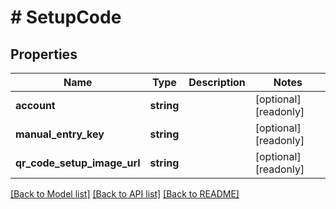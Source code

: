 # # SetupCode

## Properties

Name | Type | Description | Notes
------------ | ------------- | ------------- | -------------
**account** | **string** |  | [optional] [readonly]
**manual_entry_key** | **string** |  | [optional] [readonly]
**qr_code_setup_image_url** | **string** |  | [optional] [readonly]

[[Back to Model list]](../../README.md#models) [[Back to API list]](../../README.md#endpoints) [[Back to README]](../../README.md)
